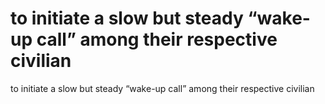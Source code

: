 # to initiate a slow but steady “wake-up call” among their respective civilian

to initiate a slow but steady “wake-up call” among their respective civilian